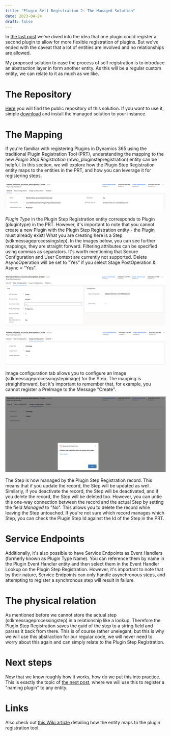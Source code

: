 ```yaml
---
title: "Plugin Self Registration 2: The Managed Solution"
date: 2023-04-24
draft: false
---
```


In [the last post](/post/plugin-self-registration/concept) we've dived into the idea that one plugin could register a second plugin to allow for more flexible registration of plugins. But we've ended with the caveat that a lot of entities are involved and no relationships are allowed.

My proposed solution to ease the process of self registration is to introduce an abstraction layer in form another entity. As this will be a regular custom entity, we can relate to it as much as we like. 

# The Repository
[Here](https://github.com/Kunter-Bunt/D365LivePluginRegistration) you will find the public repository of this solution. If you want to use it, simple [download](https://github.com/Kunter-Bunt/D365LivePluginRegistration/raw/master/LivePluginRegistration_3_0_0_1_managed.zip) and install the managed solution to your instance.

# The Mapping
If you're familiar with registering Plugins in Dynamics 365 using the traditional Plugin Registration Tool (PRT), understanding the mapping to the new _Plugin Step Registration_ (mwo_pluginstepregistration) entity can be helpful. In this section, we will explore how the Plugin Step Registration entity maps to the entities in the PRT, and how you can leverage it for registering steps.

![The event handler here specifies what plugin to execute.](general.png)

_Plugin Type_ in the Plugin Step Registration entity corresponds to Plugin (plugintype) in the PRT. However, it's important to note that you cannot create a new Plugin with the Plugin Step Registration entity - the Plugin must already exist! What you are creating here is a Step (sdkmessageprocessingstep). In the images below, you can see further mappings, they are straight forward. Filtering attributes can be specified using commas as separators. It's worth mentioning that Secure Configuration and User Context are currently not supported. Delete AsyncOperation will be set to "Yes" if you select Stage PostOperation & Async = "Yes".

![In this tab the regular options you know from the PRT are exposed.](step.png)

![Of course images can be configured as well. Just keep in mind that some configurations are illegal ;)](image.png)

Image configuration tab allows you to configure an Image (sdkmessageprocessingstepimage) for the Step. The mapping is straightforward, but it's important to remember that, for example, you cannot register a PreImage to the Message "Create".

![Here I tried to specify a PostImage in a PreOperation step. The error from Dynamics is passed through.](error.png)

The Step is now managed by the Plugin Step Registration record. This means that if you update the record, the Step will be updated as well. Similarly, if you deactivate the record, the Step will be deactivated, and if you delete the record, the Step will be deleted too. However, you can untie this one-way connection between the record and the actual Step by setting the field _Managed_ to "No". This allows you to delete the record while leaving the Step untouched. If you're not sure which record manages which Step, you can check the Plugin Step Id against the Id of the Step in the PRT.

# Service Endpoints
Additionally, it's also possible to have Service Endpoints as Event Handlers (formerly known as Plugin Type Name). You can reference them by name in the Plugin Event Handler entity and then select them in the Event Handler Lookup on the Plugin Step Registration. However, it's important to note that by their nature, Service Endpoints can only handle asynchronous steps, and attempting to register a synchronous step will result in failure.

# The physical relation
As mentioned before we cannot store the actual step (sdkmessageprocessingstep) in a relationship like a lookup. Therefore the Plugin Step Registration saves the guid of the step to a string field and parses it back from there. This is of course rather unelegant, but this is why we will use this abstraction for our regular code, we will never need to worry about this again and can simply relate to the Plugin Step Registration.

# Next steps
Now that we know roughly how it works, how do we put this into practice. This is exactly the topic of [the next post](/post/plugin-self-registration/praxis), where we will use this to register a "naming plugin" to any entity.

# Links
Also check out [this Wiki article](https://github.com/Kunter-Bunt/D365LivePluginRegistration/wiki/Mapping-with-Plugin-Registration-Tool) detailing how the entity maps to the plugin registration tool.